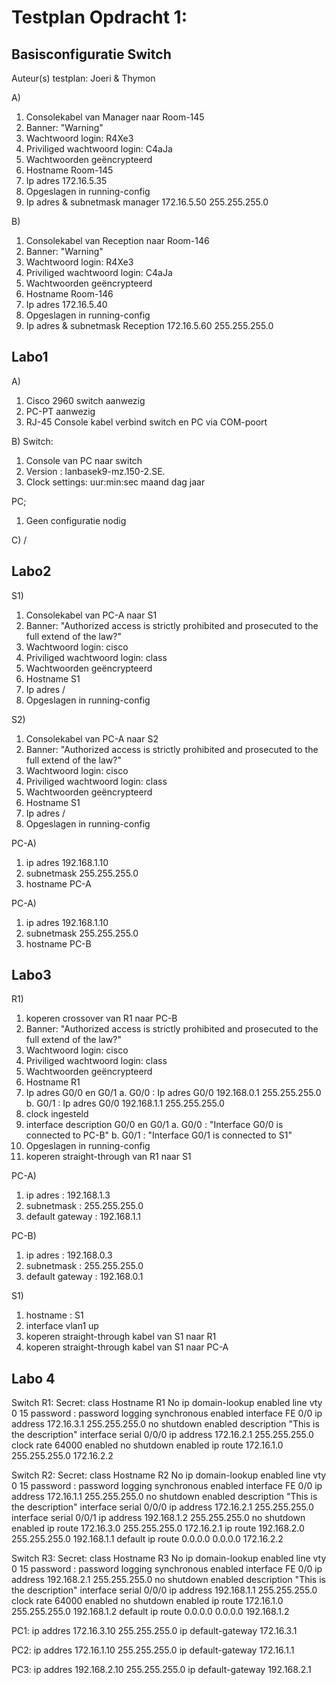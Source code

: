 # Testplan Opdracht 1:

## Basisconfiguratie Switch
Auteur(s) testplan: Joeri & Thymon

A)
1. Consolekabel van Manager naar Room-145
2. Banner: "Warning"
3. Wachtwoord login: R4Xe3
4. Priviliged wachtwoord login: C4aJa
5. Wachtwoorden geëncrypteerd 
6. Hostname Room-145
7. Ip adres 172.16.5.35
8. Opgeslagen in running-config 
9. Ip adres & subnetmask manager 172.16.5.50 255.255.255.0

B)
1. Consolekabel van Reception naar Room-146
2. Banner: "Warning"
3. Wachtwoord login: R4Xe3
4. Priviliged wachtwoord login: C4aJa
5. Wachtwoorden geëncrypteerd 
6. Hostname Room-146
7. Ip adres 172.16.5.40
8. Opgeslagen in running-config 
9. Ip adres & subnetmask Reception 172.16.5.60 255.255.255.0

## Labo1

A)
1. Cisco 2960 switch aanwezig 
2. PC-PT aanwezig 
3. RJ-45 Console kabel verbind switch en PC via COM-poort

B) 
Switch:
1. Console van PC naar switch 
2. Version : lanbasek9-mz.150-2.SE.
3. Clock settings: uur:min:sec maand dag jaar

PC;
1. Geen configuratie nodig

C)
/


## Labo2

S1)

1. Consolekabel van PC-A naar S1
2. Banner: "Authorized access is strictly prohibited and prosecuted to the full extend of the law?"
3. Wachtwoord login: cisco
4. Priviliged wachtwoord login: class
5. Wachtwoorden geëncrypteerd 
6. Hostname S1
7. Ip adres /
8. Opgeslagen in running-config 

S2)

1. Consolekabel van PC-A naar S2
2. Banner: "Authorized access is strictly prohibited and prosecuted to the full extend of the law?"
3. Wachtwoord login: cisco
4. Priviliged wachtwoord login: class
5. Wachtwoorden geëncrypteerd 
6. Hostname S1
7. Ip adres /
8. Opgeslagen in running-config 

PC-A)

1. ip adres 192.168.1.10 
2. subnetmask 255.255.255.0
3. hostname PC-A

PC-A)

1. ip adres 192.168.1.10 
2. subnetmask 255.255.255.0
3. hostname PC-B

## Labo3

R1)

1. koperen crossover van R1 naar PC-B
2. Banner: "Authorized access is strictly prohibited and prosecuted to the full extend of the law?"
3. Wachtwoord login: cisco
4. Priviliged wachtwoord login: class
5. Wachtwoorden geëncrypteerd 
6. Hostname R1
7. Ip adres G0/0 en G0/1
    a. G0/0 : Ip adres G0/0 192.168.0.1 255.255.255.0
    b. G0/1 : Ip adres G0/0 192.168.1.1 255.255.255.0
8. clock ingesteld
9. interface description G0/0 en G0/1
    a. G0/0 : "Interface G0/0 is connected to PC-B"
    b. G0/1 : "Interface G0/1 is connected to S1"
10. Opgeslagen in running-config
11. koperen straight-through van R1 naar S1

PC-A)
1. ip adres : 192.168.1.3 
2. subnetmask : 255.255.255.0
3. default gateway : 192.168.1.1


PC-B)
1. ip adres : 192.168.0.3 
2. subnetmask : 255.255.255.0
3. default gateway : 192.168.0.1

S1) 
1. hostname : S1
2. interface vlan1 up
3. koperen straight-through kabel van S1 naar R1
3. koperen straight-through kabel van S1 naar PC-A

## Labo 4

Switch R1:
Secret: class
Hostname R1
No ip domain-lookup enabled
line vty 0 15 password : password
logging synchronous enabled
interface FE 0/0 ip address 172.16.3.1 255.255.255.0
no shutdown enabled
description "This is the description"
interface serial 0/0/0 ip address 172.16.2.1 255.255.255.0
clock rate 64000 enabled
no shutdown enabled
ip route 172.16.1.0 255.255.255.0 172.16.2.2

Switch R2:
Secret: class
Hostname R2
No ip domain-lookup enabled
line vty 0 15 password : password
logging synchronous enabled
interface FE 0/0 ip address 172.16.1.1 255.255.255.0
no shutdown enabled
description "This is the description"
interface serial 0/0/0 ip address 172.16.2.1 255.255.255.0
interface serial 0/0/1 ip address 192.168.1.2 255.255.255.0
no shutdown enabled
ip route 172.16.3.0 255.255.255.0 172.16.2.1
ip route 192.168.2.0 255.255.255.0 192.168.1.1
default ip route 0.0.0.0 0.0.0.0 172.16.2.2

Switch R3:
Secret: class
Hostname R3
No ip domain-lookup enabled
line vty 0 15 password : password
logging synchronous enabled
interface FE 0/0 ip address  192.168.2.1 255.255.255.0
no shutdown enabled
description "This is the description"
interface serial 0/0/0 ip address 192.168.1.1 255.255.255.0
clock rate 64000 enabled
no shutdown enabled
ip route 172.16.1.0 255.255.255.0 192.168.1.2
default ip route 0.0.0.0 0.0.0.0 192.168.1.2

PC1:
ip addres 172.16.3.10 255.255.255.0 
ip default-gateway 172.16.3.1

PC2:
ip addres 172.16.1.10 255.255.255.0 
ip default-gateway 172.16.1.1

PC3:
ip addres 192.168.2.10 255.255.255.0 
ip default-gateway 192.168.2.1
     

